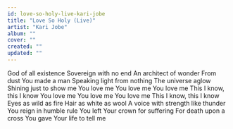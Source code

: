 ```yaml
---
id: love-so-holy-live-kari-jobe
title: "Love So Holy (Live)"
artist: "Kari Jobe"
album: ""
cover: ""
created: ""
updated: ""
---
```


God of all existence
Sovereign with no end
An architect of wonder
From dust You made a man
Speaking light from nothing
The universe aglow
Shining just to show me
You love me
You love me
You love me
This I know, this I know
You love me
You love me
You love me
This I know, this I know
Eyes as wild as fire
Hair as white as wool
A voice with strength like thunder
You reign in humble rule
You left Your crown for suffering
For death upon a cross
You gave Your life to tell mе